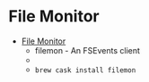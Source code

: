 # File Monitor
- [File Monitor](http://NewOSXBook.com/tools/filemon.html)
  -  filemon - An FSEvents client
  - 
  - `brew cask install filemon`
